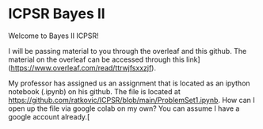 # ICPSR Bayes II

Welcome to Bayes II ICPSR!

I will be passing material to you through the overleaf and this github.  The material on the overleaf can be accessed through this 
 link](https://www.overleaf.com/read/ttrwjfsxxzjf).


My professor has assigned us an assignment that is located as an ipython notebook (.ipynb) on his github.   The file is located at https://github.com/ratkovic/ICPSR/blob/main/ProblemSet1.ipynb.  How can I open up the file via google colab on my own? You can assume I have a google account already.[
